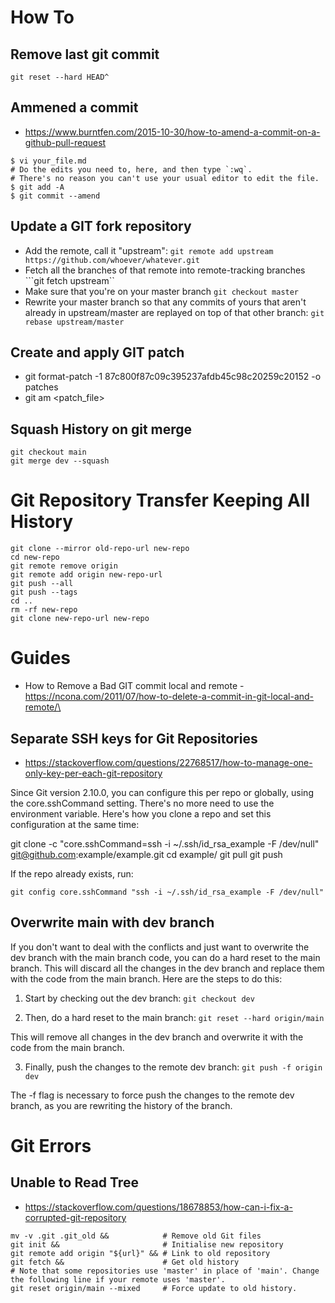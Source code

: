 

# How To
## Remove last git commit
```git reset --hard HEAD^ ```

## Ammened a commit
* https://www.burntfen.com/2015-10-30/how-to-amend-a-commit-on-a-github-pull-request
```
$ vi your_file.md
# Do the edits you need to, here, and then type `:wq`.
# There's no reason you can't use your usual editor to edit the file.
$ git add -A
$ git commit --amend
```

## Update a GIT fork repository
* Add the remote, call it "upstream":
```git remote add upstream https://github.com/whoever/whatever.git```
*  Fetch all the branches of that remote into remote-tracking branches
```git fetch upstream``
* Make sure that you're on your master branch
```git checkout master```
* Rewrite your master branch so that any commits of yours that aren't already in upstream/master are replayed on top of that other branch:
```git rebase upstream/master```

## Create and apply GIT patch
* git format-patch -1 87c800f87c09c395237afdb45c98c20259c20152 -o patches
* git am <patch_file>

## Squash History on git merge
```
git checkout main
git merge dev --squash
```

# Git Repository Transfer Keeping All History
```
git clone --mirror old-repo-url new-repo
cd new-repo
git remote remove origin
git remote add origin new-repo-url
git push --all
git push --tags
cd ..
rm -rf new-repo
git clone new-repo-url new-repo
```

# Guides
* How to Remove a Bad GIT commit local and remote - https://ncona.com/2011/07/how-to-delete-a-commit-in-git-local-and-remote/\

## Separate SSH keys for Git Repositories
* https://stackoverflow.com/questions/22768517/how-to-manage-one-only-key-per-each-git-repository

Since Git version 2.10.0, you can configure this per repo or globally, using the core.sshCommand setting. There's no more need to use the environment variable. Here's how you clone a repo and set this configuration at the same time:

git clone -c "core.sshCommand=ssh -i ~/.ssh/id_rsa_example -F /dev/null" git@github.com:example/example.git
cd example/
git pull
git push

If the repo already exists, run:

```git config core.sshCommand "ssh -i ~/.ssh/id_rsa_example -F /dev/null"```

## Overwrite main with dev branch
If you don't want to deal with the conflicts and just want to overwrite the dev branch with the main branch code, you can do a hard reset to the main branch. 
This will discard all the changes in the dev branch and replace them with the code from the main branch. Here are the steps to do this:

1. Start by checking out the dev branch:
```git checkout dev```

2. Then, do a hard reset to the main branch:
```git reset --hard origin/main```

This will remove all changes in the dev branch and overwrite it with the code from the main branch.

3. Finally, push the changes to the remote dev branch:
```git push -f origin dev```

The -f flag is necessary to force push the changes to the remote dev branch, as you are rewriting the history of the branch.

# Git Errors
## Unable to Read Tree
* https://stackoverflow.com/questions/18678853/how-can-i-fix-a-corrupted-git-repository
```
mv -v .git .git_old &&            # Remove old Git files
git init &&                       # Initialise new repository
git remote add origin "${url}" && # Link to old repository
git fetch &&                      # Get old history
# Note that some repositories use 'master' in place of 'main'. Change the following line if your remote uses 'master'.
git reset origin/main --mixed     # Force update to old history.
```
